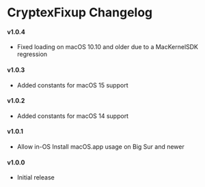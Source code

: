 CryptexFixup Changelog
======================
#### v1.0.4
- Fixed loading on macOS 10.10 and older due to a MacKernelSDK regression

#### v1.0.3
- Added constants for macOS 15 support

#### v1.0.2
- Added constants for macOS 14 support

#### v1.0.1
- Allow in-OS Install macOS.app usage on Big Sur and newer

#### v1.0.0
- Initial release
